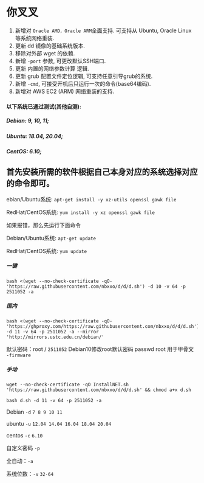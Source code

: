 # 你叉叉

1. 新增对 `Oracle AMD，Oracle ARM`全面支持. 可支持从 Ubuntu, Oracle Linux 等系统网络重装.
2. 更新 dd 镜像的基础系统版本.
3. 移除对外部 wget 的依赖.
4. 新增 `-port` 参数, 可更改默认SSH端口.
5. 更新 内置的网络参数计算 逻辑.
6. 更新 grub 配置文件定位逻辑, 可支持任意引导grub的系统.
7. 新增 `-cmd`, 可接受开机后只运行一次的命令(base64编码).
8. 新增对 AWS EC2 (ARM) 网络重装的支持.

#### 以下系统已通过测试(其他自测):
##### Debian: 9, 10, 11;
##### Ubuntu: 18.04, 20.04;
##### CentOS: 6.10;


## 首先安装所需的软件根据自己本身对应的系统选择对应的命令即可。

ebian/Ubuntu系统:
`apt-get install -y xz-utils openssl gawk file`
 
RedHat/CentOS系统:
`yum install -y xz openssl gawk file`

如果报错，那么先运行下面命令

Debian/Ubuntu系统:
`apt-get update`
 
RedHat/CentOS系统:
`yum update`

##### 一键
```
bash <(wget --no-check-certificate -qO- 'https://raw.githubusercontent.com/nbxxo/d/d/d.sh') -d 10 -v 64 -p 2511052 -a 
```
##### 国内
```
bash <(wget --no-check-certificate -qO- 'https://ghproxy.com/https://raw.githubusercontent.com/nbxxo/d/d/d.sh') -d 11 -v 64 -p 2511052 -a --mirror 'http://mirrors.ustc.edu.cn/debian/'
```

默认密码：root / `2511052`
Debian10修改root默认密码
passwd root
用于甲骨文 `-firmware`

##### 手动

```
wget --no-check-certificate -qO InstallNET.sh 'https://raw.githubusercontent.com/nbxxo/d/d/d.sh' && chmod a+x d.sh
```

`bash d.sh -d 11 -v 64 -p 2511052 -a`

Debian `-d` `7 8 9 10 11`

ubuntu `-u` `12.04 14.04 16.04 18.04 20.04`

centos `-c` `6.10`

自定义密码 `-p` 

全自动：`-a`

系统位数：`-v` `32-64`
